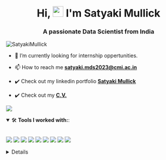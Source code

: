 <h1 align="center">Hi, <img src="https://raw.githubusercontent.com/aemmadi/aemmadi/master/wave.gif" width="29"> I'm Satyaki Mullick</h1> 
<!-- <h1 align="center">Hi folks!:wave: I'm Soumyadip Ghorai</h1> -->
<h3 align="center">A passionate Data Scientist from India</h3>

<p align="left"> <img src="https://komarev.com/ghpvc/?username=satyaki-02&label=Profile%20views&color=0e75b6&style=flat" alt="SatyakiMullick"/> </p>
<p>

- 🔭 I’m currently looking for internship oppertunities. 

- 📫 How to reach me **satyaki.mds2023@cmi.ac.in**

 - ✔️ Check out my linkedin portfolio **<a href = 'https://www.linkedin.com/in/satyaki-mullick-profile/' target = 'blank'>Satyaki Mullick</a>**

 - ✔️ Check out my  **<a href = 'https://drive.google.com/file/d/1kDZ7O54Iw7N_qhetIUEhYYpmUL62NU1m/view?usp=drive_link' target = 'blank'>C.V.</a>**

![](https://i.imgur.com/waxVImv.png)

<details open>
    <summary>🛠 <b> Tools I worked with:</b>:</summary>
    <br>
    <p align="left">
        <img src="https://img.shields.io/badge/Python-306998?style=for-the-badge&logo=python&logoColor=white">
        <img src="https://img.shields.io/badge/sql-%23339933.svg?&style=for-the-badge&logo=mysql&logoColor=white">
    <!--     <img src="https://img.shields.io/badge/git-%23F05033.svg?style=for-the-badge&logo=git&logoColor=white"> -->
        <img src="https://img.shields.io/badge/scikit--learn-%23F7931E.svg?style=for-the-badge&logo=scikit-learn&logoColor=white">
        <img src="https://img.shields.io/badge/Pandas-2C2D72?style=for-the-badge&logo=pandas&logoColor=white">
        <img src="https://img.shields.io/badge/Numpy-777BB4?style=for-the-badge&logo=numpy&logoColor=white">
        <img src="https://img.shields.io/badge/VSCode-0078D4?style=for-the-badge&logo=visual%20studio%20code&logoColor=white">
        <img src="https://img.shields.io/badge/R-206928?style=for-the-badge&logo=R&logoColor=white">
        <img src="https://img.shields.io/badge/R-206928?style=for-the-badge&logo=R&logoColor=white">
        <img src="https://img.shields.io/badge/R--shiny-037ffc?style=for-the-badge&logo=R-shiny&logoColor=white">
<details close> 

<!--
**satyaki-02/satyaki-02** is a ✨ _special_ ✨ repository because its `README.md` (this file) appears on your GitHub profile.

Here are some ideas to get you started:

- 🔭 I’m currently working on ...
- 🌱 I’m currently learning ...
- 👯 I’m looking to collaborate on ...
- 🤔 I’m looking for help with ...
- 💬 Ask me about ...
- 📫 How to reach me: ...
- 😄 Pronouns: ...
- ⚡ Fun fact: ...
-->
